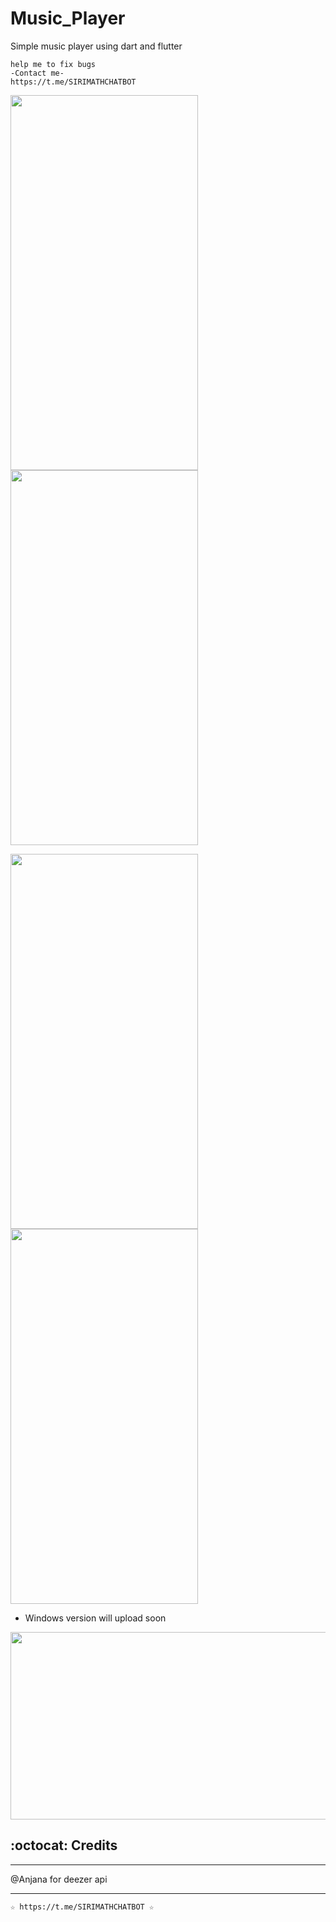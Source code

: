 # Music_Player

Simple music player using dart and flutter

```
help me to fix bugs
-Contact me-
https://t.me/SIRIMATHCHATBOT

```

<img src="https://telegra.ph/file/717d347cb0f20c16ec431.png" width="300" height="600"><img src="https://telegra.ph/file/cd6091819e589ed2460d4.png" width="300" height="600">

<img src="https://telegra.ph/file/1c9de9ea31261002d7c56.png" width="300" height="600"><img src="https://telegra.ph/file/9e80786d89af3a6387e8f.png" width="300" height="600">

* Windows version will upload soon
<img src="https://telegra.ph/file/3dc14ac2b6c904b1553ff.png" width="600" height="300">


## :octocat: Credits
----------------------------------------------------
  @Anjana for deezer api 

----------------------------------------------------
```
☆ https://t.me/SIRIMATHCHATBOT ☆
```
